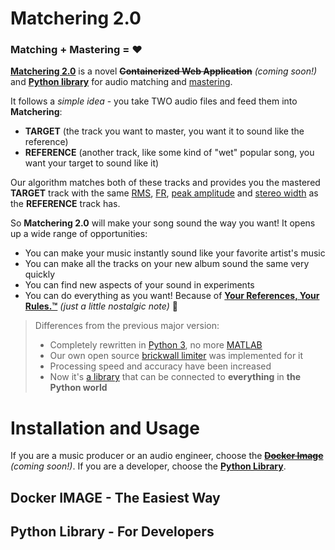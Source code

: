 # Matchering 2.0

### Matching + Mastering = ❤️

**[Matchering 2.0]** is a novel ~~**Containerized Web Application**~~ *(coming soon!)* and **[Python library]** for audio matching and [mastering].

It follows a *simple idea* - you take TWO audio files and feed them into **Matchering**: 
- **TARGET** (the track you want to master, you want it to sound like the reference)
- **REFERENCE** (another track, like some kind of "wet" popular song, you want your target to sound like it)

Our algorithm matches both of these tracks and provides you the mastered **TARGET** track with the same [RMS], [FR], [peak amplitude] and [stereo width] as the **REFERENCE** track has.

So **Matchering 2.0** will make your song sound the way you want! It opens up a wide range of opportunities:
- You can make your music instantly sound like your favorite artist's music
- You can make all the tracks on your new album sound the same very quickly
- You can find new aspects of your sound in experiments
- You can do everything as you want! Because of **[Your References, Your Rules.™][mpv1]** *(just a little nostalgic note)* 🤭

> Differences from the previous major version:
> - Completely rewritten in [Python 3], no more [MATLAB]
> - Our own open source [brickwall limiter] was implemented for it
> - Processing speed and accuracy have been increased
> - Now it's [a library][Python Library] that can be connected to **everything** in **the Python world**

# Installation and Usage

If you are a music producer or an audio engineer, choose the ~~**[Docker Image](#docker_image_-_the_easiest_way)**~~ *(coming soon!)*. If you are a developer, choose the **[Python Library]**.

## Docker IMAGE - The Easiest Way

## Python Library - For Developers

[Matchering]: https://github.com/sergree/matchering
[Matchering 2.0]: https://github.com/sergree/matchering
[Python Library]: https://pypi.org/project/matchering
[mastering]: https://en.wikipedia.org/wiki/Audio_mastering
[RMS]: https://en.wikipedia.org/wiki/Root_mean_square
[FR]: https://en.wikipedia.org/wiki/Frequency_response
[peak amplitude]: https://en.wikipedia.org/wiki/Amplitude
[stereo width]: https://en.wikipedia.org/wiki/Stereo_imaging
[MATLAB]: https://www.mathworks.com/products/matlab.html
[Python 3]: https://www.python.org/
[brickwall limiter]: https://en.wikipedia.org/wiki/Dynamic_range_compression#Limiting
[the Python world]: https://pypi.org/

[mpv1]: https://macprovideo.com/article/audio-software/sound-tools-instant-online-mastering-with-reference-matching-now-in-open-beta
